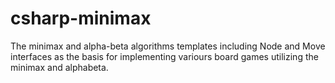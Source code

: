 # csharp-minimax
The minimax and alpha-beta algorithms templates including Node and Move interfaces as the basis for implementing variours board games utilizing the minimax and alphabeta.

